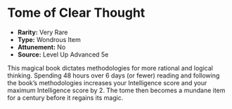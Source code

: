 # Tome of Clear Thought

- **Rarity:** Very Rare
- **Type:** Wondrous Item
- **Attunement:** No
- **Source:** Level Up Advanced 5e

This magical book dictates methodologies for more rational and logical thinking. Spending 48 hours over 6 days (or fewer) reading and following the book’s methodologies increases your Intelligence score and your maximum Intelligence score by 2\. The tome then becomes a mundane item for a century before it regains its magic.
